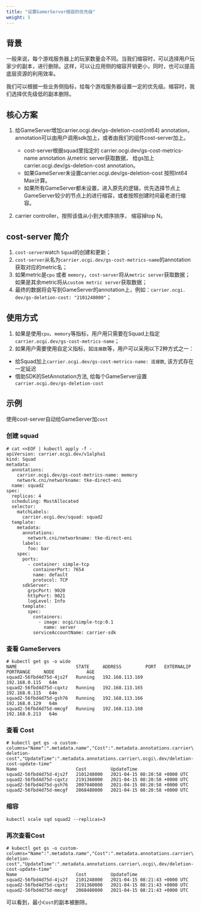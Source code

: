 ```yaml
---
title: "设置GamerServer缩容的优先级"
weight: 5
---
```


## 背景

一般来说，每个游戏服务器上的玩家数量会不同。当我们缩容时，可以选择用户玩家少的副本，进行删除。这样，可以让应用侧的缩容开销更小，同时，也可以提高底层资源的利用效率。

我们可以根据一些业务侧指标，给每个游戏服务器设置一定的优先级。缩容时，我们选择优先级低的副本删除。

## 核心方案 

1. 给GameServer增加carrier.ocgi.dev/gs-deletion-cost(int64) annotation， annotation可以由用户调用sdk加上，或者由我们的组件cost-server加上。
   - cost-server根据squad里指定的 carrier.ocgi.dev/gs-cost-metrics-name annotation 从metric server获取数据， 给gs加上carrier.ocgi.dev/gs-deletion-cost annotation。
   - 如果GameServer未设置carrier.ocgi.dev/gs-deletion-cost 按照Int64 Max计算。
   - 如果所有GameServer都未设置，进入原先的逻辑，优先选择节点上GameServer较少的节点上的进行缩容，或者按照创建时间最老进行缩容。

2. carrier controller，按照该值从小到大顺序排序， 缩容掉top N。

## cost-server 简介

1. `cost-server`watch `Squad`的创建和更新；
2. `cost-server`从名为`carrier.ocgi.dev/gs-cost-metrics-name`的annotation获取对应的metric名；
3. 如果metric是`cpu` 或者 `memory`，`cost-server`将从`metric server`获取数据；如果是其余metric将从`custom metric server`获取数据；
4. 最终的数据将会写到GameServer的annotation上，例如：`carrier.ocgi. dev/gs-deletion-cost: "2101248000"`；

## 使用方式

1. 如果是使用`cpu`、`memory`等指标，用户用只需要在Squad上指定`carrier.ocgi.dev/gs-cost-metrics-name`；
2. 如果用户需要使用自定义指标，如`连接数`等，用户可以采用以下2种方式之一：
- 给Squad加上`carrier.ocgi.dev/gs-cost-metrics-name: 连接数`, 该方式存在一定延迟
- 借助SDK的SetAnnotation方法, 给每个GameServer设置`carrier.ocgi.dev/gs-deletion-cost`

## 示例

使用cost-server自动给GameServer加`cost`

### 创建 squad

```shell
# cat <<EOF | kubectl apply -f -
apiVersion: carrier.ocgi.dev/v1alpha1
kind: Squad
metadata:
  annotations:
    carrier.ocgi.dev/gs-cost-metrics-name: memory
    network.cni/networkname: tke-direct-eni
  name: squad2
spec:
  replicas: 4
  scheduling: MostAllocated
  selector:
    matchLabels:
      carrier.ocgi.dev/squad: squad2
  template:
    metadata:
      annotations:
        network.cni/networkname: tke-direct-eni
      labels:
        foo: bar
    spec:
      ports:
        - container: simple-tcp
          containerPort: 7654
          name: default
          protocol: TCP
      sdkServer:
        grpcPort: 9020
        httpPort: 9021
        logLevel: Info
      template:
        spec:
          containers:
            - image: ocgi/simple-tcp:0.1
              name: server
          serviceAccountName: carrier-sdk
```

### 查看 GameServers

```shell
# kubectl get gs -o wide
NAME                      STATE     ADDRESS         PORT   EXTERNALIP   PORTRANGE     NODE            AGE
squad2-56fbd4d75d-4js2f   Running   192.168.113.169                                   192.168.0.115   64m
squad2-56fbd4d75d-cqxtz   Running   192.168.113.165                                   192.168.0.115   64m
squad2-56fbd4d75d-gsh76   Running   192.168.113.166                                   192.168.0.129   64m
squad2-56fbd4d75d-mmcgf   Running   192.168.113.168                                   192.168.0.213   64m
```

### 查看 Cost

```shell
# kubectl get gs -o custom-columns="Name":".metadata.name","Cost":".metadata.annotations.carrier\.ocgi\.dev/gs-deletion-cost","UpdateTime":".metadata.annotations.carrier\.ocgi\.dev/deletion-cost-update-time"
Name                      Cost         UpdateTime
squad2-56fbd4d75d-4js2f   2101248000   2021-04-15 08:20:58 +0000 UTC
squad2-56fbd4d75d-cqxtz   2191360000   2021-04-15 08:20:58 +0000 UTC
squad2-56fbd4d75d-gsh76   2007040000   2021-04-15 08:20:58 +0000 UTC
squad2-56fbd4d75d-mmcgf   2068480000   2021-04-15 08:20:58 +0000 UTC
```

### 缩容

```shell
kubectl scale sqd squad2 --replicas=3
```

### 再次查看Cost

```shell
# kubectl get gs -o custom-columns="Name":".metadata.name","Cost":".metadata.annotations.carrier\.ocgi\.dev/gs-deletion-cost","UpdateTime":".metadata.annotations.carrier\.ocgi\.dev/deletion-cost-update-time"
Name                      Cost         UpdateTime
squad2-56fbd4d75d-4js2f   2101248000   2021-04-15 08:21:43 +0000 UTC
squad2-56fbd4d75d-cqxtz   2191360000   2021-04-15 08:21:43 +0000 UTC
squad2-56fbd4d75d-mmcgf   2068480000   2021-04-15 08:21:43 +0000 UTC
```

可以看到，最小`Cost`的副本被删除。